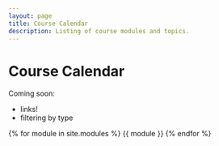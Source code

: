 ```yaml
---
layout: page
title: Course Calendar
description: Listing of course modules and topics.
---
```


# Course Calendar

Coming soon:

- links!
- filtering by type

{% for module in site.modules %}
{{ module }}
{% endfor %}
